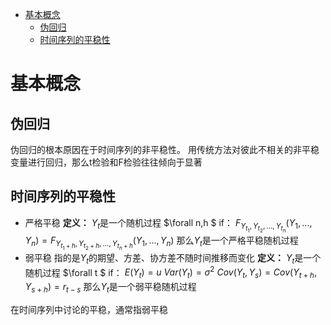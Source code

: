 

<!-- toc orderedList:0 depthFrom:1 depthTo:6 -->

* [基本概念](#基本概念)
  * [伪回归](#伪回归)
  * [时间序列的平稳性](#时间序列的平稳性)

<!-- tocstop -->

# 基本概念
## 伪回归
伪回归的根本原因在于时间序列的非平稳性。
用传统方法对彼此不相关的非平稳变量进行回归，那么t检验和F检验往往倾向于显著

## 时间序列的平稳性
- 严格平稳
**定义：**
${Y_t}$是一个随机过程
$\forall n,h $
if：
 $F_{Y_{t_1},Y_{t_2},...,Y_{t_n}}(Y_1,...,Y_n)=F_{Y_{t_1+h},Y_{t_2+h},...,Y_{t_n+h}}(Y_1,...,Y_n)$
那么${Y_t}$是一个严格平稳随机过程
- 弱平稳
指的是${Y_t}$的期望、方差、协方差不随时间推移而变化
**定义：**
${Y_t}$是一个随机过程
$\forall t $
if：
$E(Y_t)=u$
$Var(Y_t)=\sigma^2$
$Cov(Y_t,Y_s)=Cov(Y_{t+h},Y_{s+h})=r_{t-s}$
那么${Y_t}$是一个弱平稳随机过程

在时间序列中讨论的平稳，通常指弱平稳
